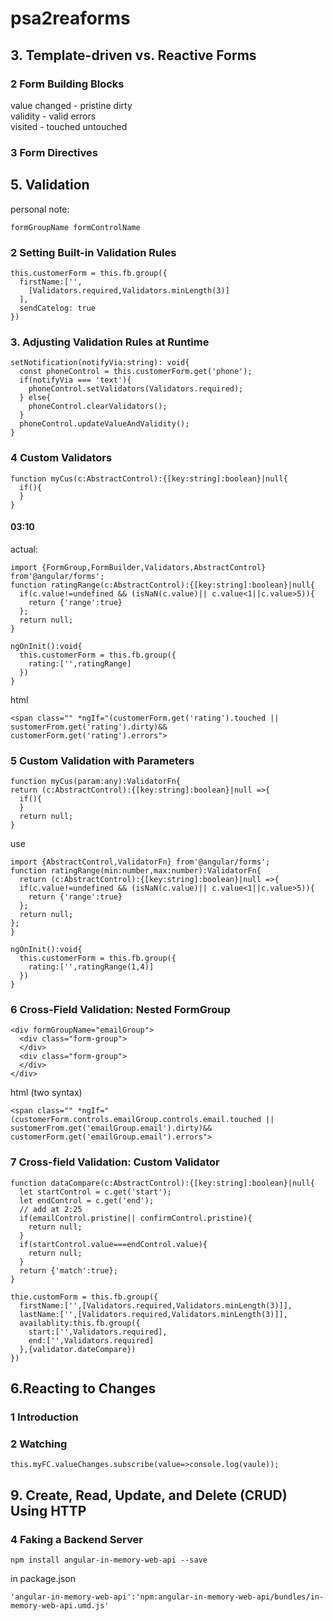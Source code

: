 # psa2reaforms
## 3. Template-driven vs. Reactive Forms
### 2 Form Building Blocks
value changed - pristine dirty  
validity - valid errors  
visited - touched untouched  

### 3 Form Directives


## 5. Validation
personal note:
```
formGroupName formControlName
```
### 2 Setting Built-in Validation Rules
```
this.customerForm = this.fb.group({
  firstName:['',
    [Validators.required,Validators.minLength(3)]
  ],
  sendCatelog: true
})
```
### 3. Adjusting Validation Rules at Runtime
```
setNotification(notifyVia:string): void{
  const phoneControl = this.customerForm.get('phone');
  if(notifyVia === 'text'){
    phoneControl.setValidators(Validators.required);
  } else{
    phoneControl.clearValidators();
  }
  phoneControl.updateValueAndValidity();
}
```

### 4 Custom Validators
```
function myCus(c:AbstractControl):{[key:string]:boolean}|null{
  if(){
  }
}
```

#### 03:10
actual:
```
import {FormGroup,FormBuilder,Validators,AbstractControl} from'@angular/forms';
function ratingRange(c:AbstractControl):{[key:string]:boolean}|null{
  if(c.value!=undefined && (isNaN(c.value)|| c.value<1||c.value>5)){
    return {'range':true}
  };
  return null;
}
```

```
ngOnInit():void{
  this.customerForm = this.fb.group({
    rating:['',ratingRange]
  })
}
```

html
```
<span class="" *ngIf="(customerForm.get('rating').touched || sustomerFrom.get('rating').dirty)&& customerForm.get('rating').errors">
```


### 5 Custom Validation with Parameters
```
function myCus(param:any):ValidatorFn{
return (c:AbstractControl):{[key:string]:boolean}|null =>{
  if(){
  }
  return null;
}
```
use
```
import {AbstractControl,ValidatorFn} from'@angular/forms';
function ratingRange(min:number,max:number):ValidatorFn{
  return (c:AbstractControl):{[key:string]:boolean}|null =>{
  if(c.value!=undefined && (isNaN(c.value)|| c.value<1||c.value>5)){
    return {'range':true}
  };
  return null;
};
}
```



```
ngOnInit():void{
  this.customerForm = this.fb.group({
    rating:['',ratingRange(1,4)]
  })
}
```

### 6 Cross-Field Validation: Nested FormGroup
```
<div formGroupName="emailGroup">
  <div class="form-group">
  </div>
  <div class="form-group">
  </div>
</div>
```
html (two syntax)
```
<span class="" *ngIf="(customerForm.controls.emailGroup.controls.email.touched || sustomerFrom.get('emailGroup.email').dirty)&& customerForm.get('emailGroup.email').errors">
```

### 7  Cross-field Validation: Custom Validator
```
function dataCompare(c:AbstractControl):{[key:string]:boolean}|null{
  let startControl = c.get('start');
  let endControl = c.get('end');
  // add at 2:25
  if(emailControl.pristine|| confirmControl.pristine){
    return null;
  }
  if(startControl.value===endControl.value){
    return null;
  }
  return {'match':true};
}
```
```
thie.customForm = this.fb.group({
  firstName:['',[Validators.required,Validators.minLength(3)]],
  lastName:['',[Validators.required,Validators.minLength(3)]],
  availablity:this.fb.group({
    start:['',Validators.required],
    end:['',Validators.required]
  },{validator.dateCompare})
})
```
## 6.Reacting to Changes 
### 1 Introduction
### 2 Watching
```
this.myFC.valueChanges.subscribe(value=>console.log(vaule));
```



## 9. Create, Read, Update, and Delete (CRUD) Using HTTP
### 4 Faking a Backend Server
```
npm install angular-in-memory-web-api --save
```
in package.json
```
'angular-in-memory-web-api':'npm:angular-in-memory-web-api/bundles/in-memory-web-api.umd.js'
```

